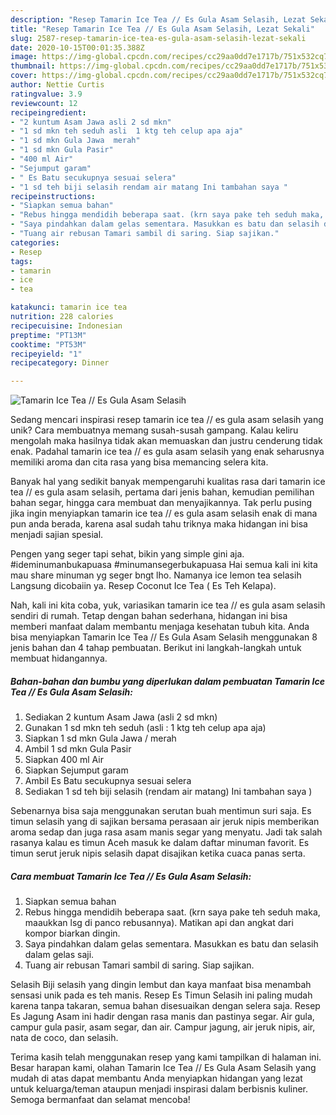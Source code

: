 ```yaml
---
description: "Resep Tamarin Ice Tea // Es Gula Asam Selasih, Lezat Sekali"
title: "Resep Tamarin Ice Tea // Es Gula Asam Selasih, Lezat Sekali"
slug: 2587-resep-tamarin-ice-tea-es-gula-asam-selasih-lezat-sekali
date: 2020-10-15T00:01:35.388Z
image: https://img-global.cpcdn.com/recipes/cc29aa0dd7e1717b/751x532cq70/tamarin-ice-tea-es-gula-asam-selasih-foto-resep-utama.jpg
thumbnail: https://img-global.cpcdn.com/recipes/cc29aa0dd7e1717b/751x532cq70/tamarin-ice-tea-es-gula-asam-selasih-foto-resep-utama.jpg
cover: https://img-global.cpcdn.com/recipes/cc29aa0dd7e1717b/751x532cq70/tamarin-ice-tea-es-gula-asam-selasih-foto-resep-utama.jpg
author: Nettie Curtis
ratingvalue: 3.9
reviewcount: 12
recipeingredient:
- "2 kuntum Asam Jawa asli 2 sd mkn"
- "1 sd mkn teh seduh asli  1 ktg teh celup apa aja"
- "1 sd mkn Gula Jawa  merah"
- "1 sd mkn Gula Pasir"
- "400 ml Air"
- "Sejumput garam"
- " Es Batu secukupnya sesuai selera"
- "1 sd teh biji selasih rendam air matang Ini tambahan saya "
recipeinstructions:
- "Siapkan semua bahan"
- "Rebus hingga mendidih beberapa saat. (krn saya pake teh seduh maka, maaukkan lsg di panco rebusannya). Matikan api dan angkat dari kompor biarkan dingin."
- "Saya pindahkan dalam gelas sementara. Masukkan es batu dan selasih dalam gelas saji."
- "Tuang air rebusan Tamari sambil di saring. Siap sajikan."
categories:
- Resep
tags:
- tamarin
- ice
- tea

katakunci: tamarin ice tea 
nutrition: 228 calories
recipecuisine: Indonesian
preptime: "PT13M"
cooktime: "PT53M"
recipeyield: "1"
recipecategory: Dinner

---
```



![Tamarin Ice Tea // Es Gula Asam Selasih](https://img-global.cpcdn.com/recipes/cc29aa0dd7e1717b/751x532cq70/tamarin-ice-tea-es-gula-asam-selasih-foto-resep-utama.jpg)

Sedang mencari inspirasi resep tamarin ice tea // es gula asam selasih yang unik? Cara membuatnya memang susah-susah gampang. Kalau keliru mengolah maka hasilnya tidak akan memuaskan dan justru cenderung tidak enak. Padahal tamarin ice tea // es gula asam selasih yang enak seharusnya memiliki aroma dan cita rasa yang bisa memancing selera kita.

Banyak hal yang sedikit banyak mempengaruhi kualitas rasa dari tamarin ice tea // es gula asam selasih, pertama dari jenis bahan, kemudian pemilihan bahan segar, hingga cara membuat dan menyajikannya. Tak perlu pusing jika ingin menyiapkan tamarin ice tea // es gula asam selasih enak di mana pun anda berada, karena asal sudah tahu triknya maka hidangan ini bisa menjadi sajian spesial.

Pengen yang seger tapi sehat, bikin yang simple gini aja. #ideminumanbukapuasa #minumansegerbukapuasa Hai semua kali ini kita mau share minuman yg seger bngt lho. Namanya ice lemon tea selasih Langsung dicobaiin ya. Resep Coconut Ice Tea ( Es Teh Kelapa).


Nah, kali ini kita coba, yuk, variasikan tamarin ice tea // es gula asam selasih sendiri di rumah. Tetap dengan bahan sederhana, hidangan ini bisa memberi manfaat dalam membantu menjaga kesehatan tubuh kita. Anda bisa menyiapkan Tamarin Ice Tea // Es Gula Asam Selasih menggunakan 8 jenis bahan dan 4 tahap pembuatan. Berikut ini langkah-langkah untuk membuat hidangannya.

<!--inarticleads1-->

##### Bahan-bahan dan bumbu yang diperlukan dalam pembuatan Tamarin Ice Tea // Es Gula Asam Selasih:

1. Sediakan 2 kuntum Asam Jawa (asli 2 sd mkn)
1. Gunakan 1 sd mkn teh seduh (asli : 1 ktg teh celup apa aja)
1. Siapkan 1 sd mkn Gula Jawa / merah
1. Ambil 1 sd mkn Gula Pasir
1. Siapkan 400 ml Air
1. Siapkan Sejumput garam
1. Ambil  Es Batu secukupnya sesuai selera
1. Sediakan 1 sd teh biji selasih (rendam air matang) Ini tambahan saya )


Sebenarnya bisa saja menggunakan serutan buah mentimun suri saja. Es timun selasih yang di sajikan bersama perasaan air jeruk nipis memberikan aroma sedap dan juga rasa asam manis segar yang menyatu. Jadi tak salah rasanya kalau es timun Aceh masuk ke dalam daftar minuman favorit. Es timun serut jeruk nipis selasih dapat disajikan ketika cuaca panas serta. 

<!--inarticleads2-->

##### Cara membuat Tamarin Ice Tea // Es Gula Asam Selasih:

1. Siapkan semua bahan
1. Rebus hingga mendidih beberapa saat. (krn saya pake teh seduh maka, maaukkan lsg di panco rebusannya). Matikan api dan angkat dari kompor biarkan dingin.
1. Saya pindahkan dalam gelas sementara. Masukkan es batu dan selasih dalam gelas saji.
1. Tuang air rebusan Tamari sambil di saring. Siap sajikan.


Selasih Biji selasih yang dingin lembut dan kaya manfaat bisa menambah sensasi unik pada es teh manis. Resep Es Timun Selasih ini paling mudah karena tanpa takaran, semua bahan disesuaikan dengan selera saja. Resep Es Jagung Asam ini hadir dengan rasa manis dan pastinya segar. Air gula, campur gula pasir, asam segar, dan air. Campur jagung, air jeruk nipis, air, nata de coco, dan selasih. 

Terima kasih telah menggunakan resep yang kami tampilkan di halaman ini. Besar harapan kami, olahan Tamarin Ice Tea // Es Gula Asam Selasih yang mudah di atas dapat membantu Anda menyiapkan hidangan yang lezat untuk keluarga/teman ataupun menjadi inspirasi dalam berbisnis kuliner. Semoga bermanfaat dan selamat mencoba!
